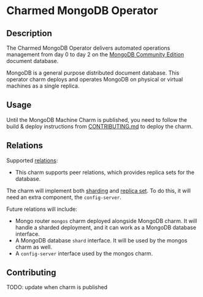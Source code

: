 # Charmed MongoDB Operator


## Description

The Charmed MongoDB Operator delivers automated operations management from day 0 to day 2 on the [MongoDB Community Edition](https://github.com/mongodb/mongo) document database.

MongoDB is a general purpose distributed document database. This operator charm deploys and operates MongoDB on physical or virtual machines as a single replica.


## Usage

Until the MongoDB Machine Charm is published, you need to follow the build & deploy instructions from [CONTRIBUTING.md](./CONTRIBUTING.md) to deploy the charm.


## Relations

Supported [relations](https://juju.is/docs/olm/relations):

- This charm supports peer relations, which provides replica sets for the database.

The charm will implement both [sharding](https://docs.mongodb.com/manual/sharding/) and [replica set](https://docs.mongodb.com/manual/replication/). To do this, it will need an extra component, the `config-server`.

Future relations will include:

- Mongo router `mongos` charm deployed alongside MongoDB charm. It will handle a sharded deployment, and it can work as a MongoDB database interface.
- A MongoDB database `shard` interface. It will be used by the mongos charm as well.
- A `config-server` interface used by the mongos charm.

## Contributing

TODO: update when charm is published